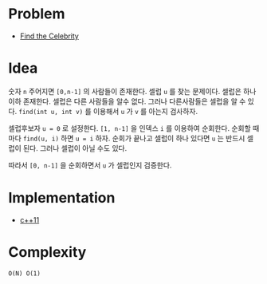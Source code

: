 # Problem

* [Find the Celebrity](https://leetcode.com/problems/find-the-celebrity/submissions/)

# Idea

숫자 `n` 주어지면 `[0,n-1]` 의 사람들이 존재한다.  셀럽 `u` 를 찾는
문제이다. 셀럽은 하나이하 존재한다.  셀럽은 다른 사람들을 알수
없다. 그러나 다른사람들은 셀럽을 알 수 있다. `find(int u, int v)` 를
이용해서 `u` 가 `v` 를 아는지 검사하자.

셀럽후보자 `u = 0` 로 설정한다. `[1, n-1]` 을 인덱스 `i` 를 이용하여
순회한다. 순회할 때마다 `find(u, i)` 하면 `u = i` 하자.  순회가 끝나고
셀럽이 하나 있다면 `u` 는 반드시 셀럽이 된다. 그러나 셀럽이 아닐 수도
있다.

따라서 `[0, n-1]` 을 순회하면서 `u` 가 셀럽인지 검증한다.

# Implementation

* [c++11](a.cpp)

# Complexity

```
O(N) O(1)
```

